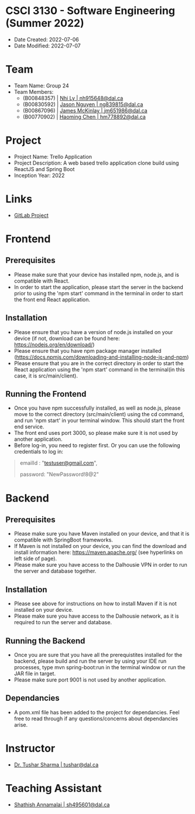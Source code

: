 # CSCI 3130 - Software Engineering (Summer 2022)

- Date Created: 2022-07-06
- Date Modified: 2022-07-07

# Team

- Team Name: Group 24
- Team Members:
  - (B00848357) | [Nhi Ly | nh915648@dal.ca](nh915648@dal.ca)
  - (B00830592) | [Jason Nguyen | ng839815@dal.ca](ng839815@dal.ca)
  - (B00867096) | [James McKinlay | jm651986@dal.ca](jm651986@dal.ca)
  - (B00770902) | [Haoming Chen | hm778892@dal.ca](hm778892@dal.ca)

# Project

- Project Name: Trello Application
- Project Description: A web based trello application clone build using ReactJS and Spring Boot
- Inception Year: 2022

# Links

- [GitLab Project](https://git.cs.dal.ca/courses/2022-summer/csci-3130/projects/group24)

# Frontend

## Prerequisites

- Please make sure that your device has installed npm, node.js, and is compatible with React.
- In order to start the application, please start the server in the backend prior to using the 'npm start' command in the terminal in order to start the front end React application.

## Installation

- Please ensure that you have a version of node.js installed on your device (if not, download can be found here: https://nodejs.org/en/download/)
- Please ensure that you have npm package manager installed (https://docs.npmjs.com/downloading-and-installing-node-js-and-npm)
- Please ensure that you are in the correct directory in order to start the React application using the 'npm start' command in the terminal(in this case, it is src/main/client). 

## Running the Frontend

- Once you have npm successfully installed, as well as node.js, please move to the correct directory (src/main/client) using the cd command, and run 'npm start' in your terminal window.  This should start the front end service.
- The front end uses port 3000, so please make sure it is not used by another application.
- Before log-in, you need to register first. Or you can use the following credentials to log in:

> emailId : "testuser@gmail.com",
>
> password: "NewPassword!8@2"

# Backend

## Prerequisites

- Please make sure you have Maven installed on your device, and that it is compatible with SpringBoot frameworks.
- If Maven is not installed on your device, you can find the download and install information here: https://maven.apache.org/ (see hyperlinks on left side of page).
- Please make sure you have access to the Dalhousie VPN in order to run the server and database together.

## Installation

- Please see above for instructions on how to install Maven if it is not installed on your device.
- Please make sure you have access to the Dalhousie network, as it is required to run the server and database.

## Running the Backend

- Once you are sure that you have all the prerequistites installed for the backend, please build and run the server by using your IDE run processes, type mvn spring-boot:run in the terminal window or run the JAR file in target.
- Please make sure port 9001 is not used by another application.

## Dependancies

- A pom.xml file has been added to the project for dependancies.  Feel free to read through if any questions/concerns about dependancies arise.

# Instructor

- [Dr. Tushar Sharma | tushar@dal.ca](tushar@dal.ca)

# Teaching Assistant

- [Shathish Annamalai | sh495601@dal.ca](sh495601@dal.ca)
